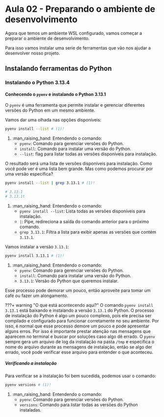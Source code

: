 # Aula 02 - Preparando o ambiente de desenvolvimento

Agora que temos um ambiente WSL configurado, vamos começar a preparar o ambiente de desenvolvimento.

Para isso vamos instalar uma serie de ferramentas que vão nos ajudar a desenvolver nosso projeto.

## Instalando ferramentas do Python

### Instalando o Python 3.13.4

#### Conhecendo o `pyenv` e instalando o Python 3.13.1

O `pyenv` é uma ferramenta que permite instalar e gerenciar diferentes versões do Python em um mesmo ambiente.

Vamos dar uma olhada nas opções disponíveis:

```bash
pyenv install --list # (1)!
```

1. :man_raising_hand: Entendendo o comando:
    - `pyenv`: Comando para gerenciar versões do Python.
    - `install`: Comando para instalar uma versão do Python.
    - `--list`: flag para listar todas as versões disponíveis para instalação.

O resultado será uma lista de versões disponíveis para instalação. Como você pode ver é uma lista bem grande. Mas como podemos procurar por uma versão específica?

```bash
pyenv install --list | grep 3.13.1 # (1)! 

# 3.13.1
# 3.13.1t
```

1. :man_raising_hand: Entendendo o comando:
    - `pyenv install --list`: Lista todas as versões disponíveis para instalação.
    - `|`: Pipe, redireciona a saída do comando anterior para o próximo comando.
    - `grep 3.13.1`: Filtra a lista para exibir apenas as versões que contém `3.13.1`.

Vamos instalar a versão `3.13.1`: 

```bash
pyenv install 3.13.1 # (1)!
```

1. :man_raising_hand: Entendendo o comando:
    - `pyenv`: Comando para gerenciar versões do Python.
    - `install`: Comando para instalar uma versão do Python.
    - `3.13.1`: Versão do Python que queremos instalar.

Esse processo pode demorar um pouco, então aproveite para tomar um café ou fazer um alongamento.

???+ warning "O que está acontecendo aqui?"
    O comando `pyenv install 3.13.1` está baixando e instalando a versão `3.13.1` do Python. O processo de instalação do Python é algo um pouco complexo, pois ele precisa ser compilado e configurado para funcionar corretamente no seu ambiente. Por isso, é normal que esse processo demore um pouco e pode apresentar alguns erros. Por isso é importante prestar atenção nas mensagens que aparecem no terminal e buscar por soluções caso algo dê errado. O `pyenv` sempre gera um arquivo de log da instalação na pasta `/tmp` e especifica o nome do arquivo durante as mensagens de instalação, então se algo der errado, você pode verificar esse arquivo para entender o que aconteceu.

##### Verificando a instalação

Para verificar se a instalação foi bem sucedida, podemos usar o comando:

```bash
pyenv versions # (1)!
```

1. :man_raising_hand: Entendendo o comando:
    - `pyenv`: Comando para gerenciar versões do Python.
    - `versions`: Comando para listar todas as versões do Python instaladas.
